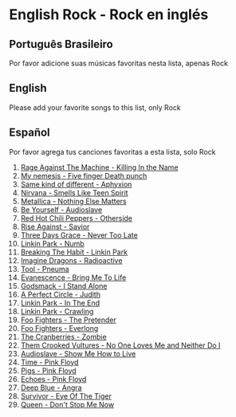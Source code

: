 # English Rock - Rock en inglés

## Português Brasileiro
Por favor adicione suas músicas favoritas nesta lista, apenas Rock

## English
Please add your favorite songs to this list, only Rock

## Español
Por favor agrega tus canciones favoritas a esta lista, solo Rock

1. [Rage Against The Machine - Killing In the Name](https://www.youtube.com/watch?v=bWXazVhlyxQ)
2. [My nemesis - Five finger Death punch](https://www.youtube.com/watch?v=5H-yn8_xt2A)
3. [Same kind of different - Aphyxion](https://www.youtube.com/watch?v=Hs_YEWYdSbU)
4. [Nirvana - Smells Like Teen Spirit](https://www.youtube.com/watch?v=hTWKbfoikeg)
5. [Metallica - Nothing Else Matters](https://www.youtube.com/watch?v=tAGnKpE4NCI)
6. [Be Yourself - Audioslave](https://www.youtube.com/watch?v=WC5FdFlUcl0)
7. [Red Hot Chili Peppers - Otherside](https://www.youtube.com/watch?v=rn_YodiJO6k)
8. [Rise Against - Savior](https://www.youtube.com/watch?v=e8X3ACToii0)
9. [Three Days Grace - Never Too Late](https://www.youtube.com/watch?v=lL2ZwXj1tXM)
10. [Linkin Park - Numb](https://www.youtube.com/watch?v=kXYiU_JCYtU)
11. [Breaking The Habit - Linkin Park](https://www.youtube.com/watch?v=v2H4l9RpkwM)
12. [Imagine Dragons - Radioactive](https://www.youtube.com/watch?v=ktvTqknDobU)
12. [Tool - Pneuma](https://www.youtube.com/watch?v=5ClCaPmAA7s)
13. [Evanescence - Bring Me To Life](https://www.youtube.com/watch?v=3YxaaGgTQYM)
14. [Godsmack - I Stand Alone](https://www.youtube.com/watch?v=OYjZK_6i37M)
15. [A Perfect Circle - Judith](https://www.youtube.com/watch?v=xTgKRCXybSM)
16. [Linkin Park - In The End](https://www.youtube.com/watch?v=eVTXPUF4Oz4)
17. [Linkin Park - Crawling](https://www.youtube.com/watch?v=Gd9OhYroLN0)
18. [Foo Fighters - The Pretender](https://www.youtube.com/watch?v=SBjQ9tuuTJQ)
19. [Foo Fighters - Everlong](https://www.youtube.com/watch?v=eBG7P-K-r1Y)
20. [The Cranberries - Zombie](https://www.youtube.com/watch?v=6Ejga4kJUts)
21. [Them Crooked Vultures - No One Loves Me and Neither Do I](https://www.youtube.com/watch?v=M89qz4aWbBo)
22. [Audioslave - Show Me How to Live](https://www.youtube.com/watch?v=vVXIK1xCRpY)
23. [Time - Pink Floyd](https://www.youtube.com/watch?v=JwYX52BP2Sk)
24. [Pigs - Pink Floyd](https://www.youtube.com/watch?v=gOqblSqx_VI)
25. [Echoes - Pink Floyd](https://www.youtube.com/watch?v=y-E7_VHLvkE)
26. [Deep Blue - Angra](https://www.youtube.com/watch?v=Czfox3aTJ00)
27. [Survivor - Eye Of The Tiger](https://www.youtube.com/watch?v=btPJPFnesV4)
28. [Queen - Don't Stop Me Now](https://www.youtube.com/watch?v=HgzGwKwLmgM)
